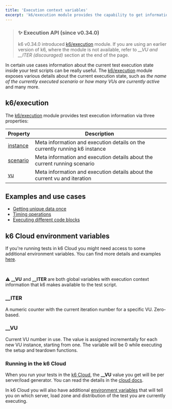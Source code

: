 ```yaml
---
title: 'Execution context variables'
excerpt: 'k6/execution module provides the capability to get information about the current test execution state inside the test script'
---
```


> ### ✨ Execution API (since v0.34.0)
>
> k6 v0.34.0 introduced [k6/execution](/javascript-api/k6-execution) module. 
> If you are using an earlier version of k6, where the module is not available,
> refer to _\_\_VU and \_\_ITER (discouraged)_ section at the end of the page.

In certain use cases information about the current test execution state inside your test scripts can be really useful.
The [k6/execution](/javascript-api/k6-execution) module exposes various details about the current execution state, such as _the name of the currently executed scenario_ or _how many VUs are currently active_ and many more.

## k6/execution

The [k6/execution](/javascript-api/k6-execution) module provides test execution information via three properties:

| Property                                           | Description                                                                  |
| -------------------------------------------------- | ---------------------------------------------------------------------------- |
| [instance](/javascript-api/k6-execution/#instance) | Meta information and execution details on the currently running k6 instance  |
| [scenario](/javascript-api/k6-execution/#scenario) | Meta information and execution details about the current running scenario    |
| [vu](/javascript-api/k6-execution/#vu)             | Meta information and execution details about the current vu and iteration    |


## Examples and use cases

- [Getting unique data once](/javascript-api/k6-execution/#getting-unique-data-once)
- [Timing operations](/javascript-api/k6-execution/#timing-operations)
- [Executing different code blocks](/javascript-api/k6-execution/#script-naming)

## k6 Cloud environment variables

If you're running tests in k6 Cloud you might need access to some additional environment variables. You can find more details and examples [here](/cloud/creating-and-running-a-test/cloud-tests-from-the-cli/#cloud-environment-variables). 

<br />
<Collapsible title="__VU and __ITER (discouraged)">


⚠️ **\_\_VU** and **\_\_ITER** are both global variables with execution context information that k6 makes available to the test script.

### \_\_ITER

A numeric counter with the current iteration number for a specific VU. Zero-based.

### \_\_VU

Current VU number in use. The value is assigned incrementally for each new VU instance, starting from one. The variable will be 0 while executing the setup and teardown functions.

### Running in the k6 Cloud

When you run your tests in the [k6 Cloud](/cloud), the **\_\_VU** value you get will be per server/load generator. You can read the details in the [cloud docs](/cloud/cloud-faq/general-questions/#how-many-vus-can-be-run-from-the-same-dedicated-ip).

In k6 Cloud you will also have additional [environment variables](/cloud/creating-and-running-a-test/cloud-tests-from-the-cli/#cloud-environment-variables) that will tell you on which server, load zone and distribution of the test you are currently executing.
</Collapsible>
